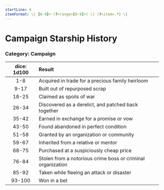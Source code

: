 ```yaml
---
startLine: 4
itemFormat: \| [0-9]+-(?<range>[0-9]+) \| (?<item>.*) \|
---
```

# Campaign Starship History
### Category: Campaign

| dice: 1d100 | Result |
|:----:|:-------|
| 1-8 | Acquired in trade for a precious family heirloom |
| 9-17 | Built out of repurposed scrap |
| 18-25 | Claimed as spoils of war |
| 26-34 | Discovered as a derelict, and patched back together |
| 35-42 | Earned in exchange for a promise or vow |
| 43-50 | Found abandoned in perfect condition |
| 51-58 | Granted by an organization or community |
| 59-67 | Inherited from a relative or mentor |
| 68-75 | Purchased at a suspiciously cheap price |
| 76-84 | Stolen from a notorious crime boss or criminal organization |
| 85-92 | Taken while fleeing an attack or disaster |
| 93-100 | Won in a bet |